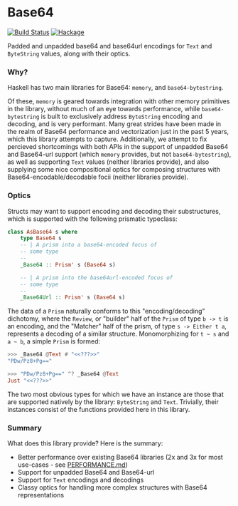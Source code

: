 # Base64

[![Build Status](https://travis-ci.com/emilypi/base64.svg?branch=master)](https://travis-ci.com/emilypi/base64)
[![Hackage](https://img.shields.io/hackage/v/base64.svg)](https://hackage.haskell.org/package/base64)

Padded and unpadded base64 and base64url encodings for `Text` and `ByteString` values, along with their optics.


### Why?

Haskell has two main libraries for Base64: `memory`, and `base64-bytestring`.

Of these, `memory` is geared towards integration with other memory primitives in the library, without much of an eye towards performance, while `base64-bytestring` is built to exclusively address `ByteString` encoding and decoding, and is very performant. Many great strides have been made in the realm of Base64 performance and vectorization just in the past 5 years, which this library attempts to capture. Additionally, we attempt to fix percieved shortcomings with both APIs in the support of unpadded Base64 and Base64-url support (which `memory` provides, but not `base64-bytestring`), as well as supporting `Text` values (neither libraries provide), and also supplying some nice compositional optics for composing structures with Base64-encodable/decodable focii (neither libraries provide).

### Optics

Structs may want to support encoding and decoding their substructures, which is supported with the following prismatic typeclass:

```haskell
class AsBase64 s where
    type Base64 s
    -- | A prism into a base64-encoded focus of
    -- some type
    --
    _Base64 :: Prism' s (Base64 s)

    -- | A prism into the base64url-encoded focus of
    -- some type
    --
    _Base64Url :: Prism' s (Base64 s)
```

The data of a `Prism` naturally conforms to this "encoding/decoding" dichotomy, where the `Review`, or "builder" half of the `Prism` of type `b -> t` is an encoding, and the "Matcher" half of the prism, of type `s -> Either t a`, represents a decoding of a similar structure. Monomorphizing for `t ~ s` and `a ~ b`, a simple `Prism` is formed:

```haskell
>>> _Base64 @Text # "<<???>>"
"PDw/Pz8+Pg=="

>>> "PDw/Pz8+Pg==" ^? _Base64 @Text
Just "<<???>>"
```

The two most obvious types for which we have an instance are those that are supported natively by the library: `ByteString` and `Text`. Trivially, their instances consist of the functions provided here in this library.

### Summary

What does this library provide? Here is the summary:

- Better performance over existing Base64 libraries (2x and 3x for most use-cases - see [PERFORMANCE.md](benchmarks/PERFORMANCE.md))
- Support for unpadded Base64 and Base64-url
- Support for `Text` encodings and decodings
- Classy optics for handling more complex structures with Base64 representations
